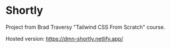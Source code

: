 # Shortly

Project from Brad Traversy "Tailwind CSS From Scratch" course.

Hosted version: https://dmn-shortly.netlify.app/
